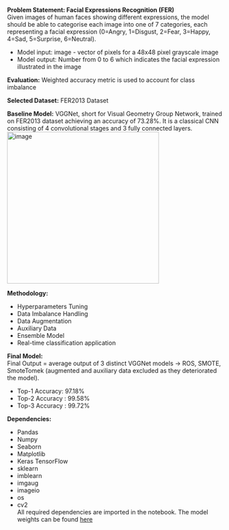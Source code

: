 **Problem Statement: Facial Expressions Recognition (FER)**   
Given images of human faces showing different expressions, the model should be able to categorise each image into one of 7 categories, each representing a facial expression (0=Angry, 1=Disgust, 2=Fear, 3=Happy, 4=Sad, 5=Surprise, 6=Neutral).
- Model input: image - vector of pixels for a 48x48 pixel grayscale image
- Model output: Number from 0 to 6 which indicates the facial expression illustrated in the image
  
**Evaluation:**
Weighted accuracy metric is used to account for class imbalance

**Selected Dataset:**
FER2013 Dataset

**Baseline Model:** 
VGGNet, short for Visual Geometry Group Network, trained on FER2013 dataset achieving an accuracy of 73.28%. It is a classical CNN consisting of 4 convolutional stages and 3 fully connected layers.   
<img width="355" alt="image" src="https://github.com/Masa-Tantawy/Facial-Expression-Recognition/assets/81775839/f3f1e6dd-0275-44ec-b365-c5cf1d6e3415">

**Methodology:**
- Hyperparameters Tuning
- Data Imbalance Handling
- Data Augmentation
- Auxiliary Data
- Ensemble Model
- Real-time classification application
  
**Final Model:**   
Final Output = average output of 3 distinct VGGNet models → ROS, SMOTE, SmoteTomek (augmented and auxiliary data excluded as they deteriorated the model).
- Top-1 Accuracy: 97.18%
- Top-2 Accuracy : 99.58%
- Top-3 Accuracy : 99.72%

**Dependencies:**
- Pandas
- Numpy
- Seaborn
- Matplotlib
- Keras TensorFlow
- sklearn
- imblearn
- imgaug
- imageio
- os
- cv2   
All required dependencies are imported in the notebook.
The model weights can be found [here](https://drive.google.com/drive/folders/1k_BRhO_E7dmuGrKZY_HquU3OME1UsUiX?usp=drive_link) 
